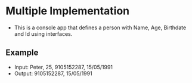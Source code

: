 ﻿# Multiple Implementation

* This is a console app that defines a person with Name, Age, Birthdate and Id using interfaces.

## Example 

* Input: Peter, 25, 9105152287, 15/05/1991
* Output: 9105152287, 15/05/1991